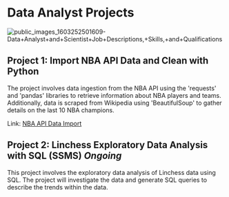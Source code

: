 # Data Analyst Projects
![public_images_1603252501609-Data+Analyst+and+Scientist+Job+Descriptions,+Skills,+and+Qualifications](https://github.com/josephawonusi/Data-Analyst-Projects/assets/147591542/a587e89d-bd3b-4d95-8bed-1bd175820afd)

## Project 1: Import NBA API Data and Clean with Python
The project involves data ingestion from the NBA API using the 'requests' and 'pandas' libraries to retrieve information about NBA players and teams. Additionally, data is scraped from Wikipedia using 'BeautifulSoup' to gather details on the last 10 NBA champions.

Link: [NBA API Data Import](https://github.com/josephawonusi/Data-Analyst-Projects/tree/main/nba_project)

## Project 2: Linchess Exploratory Data Analysis with SQL (SSMS) _Ongoing_
This project involves the exploratory data analysis of Linchess data using SQL. The project will investigate the data and generate SQL queries to describe the trends within the data.
